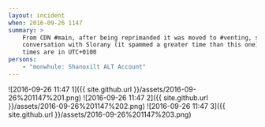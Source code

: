 ```yaml
---
layout: incident
when: 2016-09-26 1147
summary: >
    From CDN #main, after being reprimanded it was moved to #venting, see previous log for relevent
    conversation with Slorany (it spammed a greater time than this one). Logs recorded by Slorany,
    times are in UTC+0100
persons:
    - "monwhule: Shanoxilt ALT Account"
---
```


![2016-09-26 11:47 1]({{ site.github.url }}/assets/2016-09-26%201147%201.png)
![2016-09-26 11:47 2]({{ site.github.url }}/assets/2016-09-26%201147%202.png)
![2016-09-26 11:47 3]({{ site.github.url }}/assets/2016-09-26%201147%203.png)
